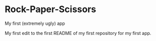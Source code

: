 # Rock-Paper-Scissors
My first (extremely ugly) app

My first edit to the first README of my first repository for my first app.
